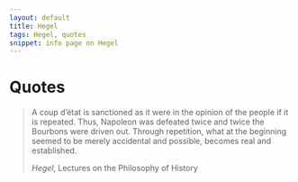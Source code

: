 ```yaml
---
layout: default
title: Hegel
tags: Hegel, quotes
snippet: info page on Hegel
---
```


# Quotes

> A coup d’état is sanctioned as it were in the opinion of the people if it is
> repeated. Thus, Napoleon was defeated twice and twice the Bourbons were
> driven out. Through repetition, what at the beginning seemed to be merely
> accidental and possible, becomes real and established.
>
> <cite>Hegel</cite>, Lectures on the Philosophy of History
